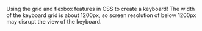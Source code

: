 Using the grid and flexbox features in CSS to create a keyboard! The width of the keyboard grid is about 1200px, so screen resolution of below 1200px may disrupt the view of the keyboard.
